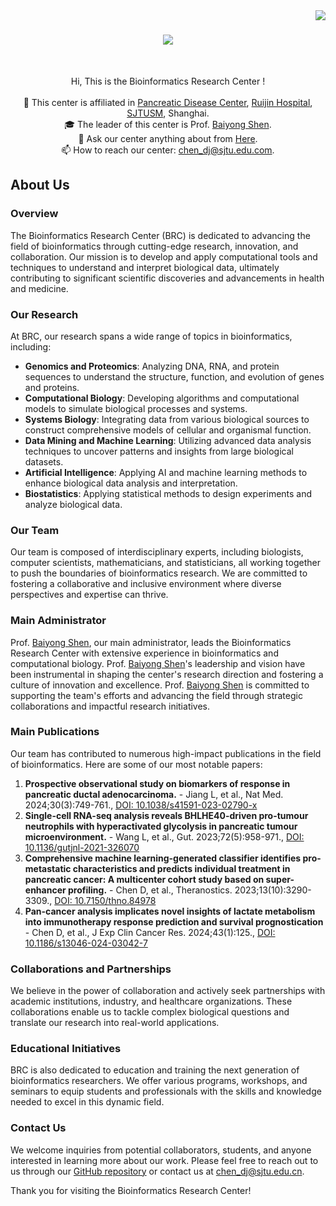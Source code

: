 <img align="right" src="https://visitor-badge.laobi.icu/badge?page_id=byshenlab..github">

<h1 align="center">
  <a href="https://git.io/typing-svg">
    <img src="https://readme-typing-svg.herokuapp.com?font=Noto+Serif&weight=500&duration=3000&pause=100&background=FFFFFF00&center=true&random=false&width=560&lines=This+is+Bioinformatics+Research+Center+in+Shen+Lab+%F0%9F%8E%93;Nice+to+meet+you+%F0%9F%98%80;Feel+free+to+contact+us++%F0%9F%93%A9+">
  </a>
</h1>


<br>
<p align="center">
  Hi, This is the Bioinformatics Research Center !
  <br>
  <br>
  🔬 This center is affiliated in <a href="https://www.rjh.com.cn/2018RJPortal/doc/2023/11/17/65755.shtml" title="Issues">Pancreatic Disease Center</a>, <a href="http://www.rjh.com.cn" title="Issues">Ruijin Hospital</a>,  <a href="https://www.shsmu.edu.cn/english/" title="Issues">SJTUSM</a>, Shanghai.  
  <br>
  🎓 The leader of this center is Prof. <a href="https://baike.baidu.com/item/%E6%B2%88%E6%9F%8F%E7%94%A8/3067940" title="Issues">Baiyong Shen</a>.
  <br>
  💬 Ask our center anything about from <a href="https://github.com/orgs/byshenlab/discussions" title="Issues">Here</a>.
  <br>
  📫 How to reach our center: <a href="mailto: chen_dj@sjtu.edu.com">chen_dj@sjtu.edu.com</a>.
</p>

## About Us


### Overview
The Bioinformatics Research Center (BRC) is dedicated to advancing the field of bioinformatics through cutting-edge research, innovation, and collaboration. Our mission is to develop and apply computational tools and techniques to understand and interpret biological data, ultimately contributing to significant scientific discoveries and advancements in health and medicine.

### Our Research
At BRC, our research spans a wide range of topics in bioinformatics, including:

- **Genomics and Proteomics**: Analyzing DNA, RNA, and protein sequences to understand the structure, function, and evolution of genes and proteins.
- **Computational Biology**: Developing algorithms and computational models to simulate biological processes and systems.
- **Systems Biology**: Integrating data from various biological sources to construct comprehensive models of cellular and organismal function.
- **Data Mining and Machine Learning**: Utilizing advanced data analysis techniques to uncover patterns and insights from large biological datasets.
- **Artificial Intelligence**: Applying AI and machine learning methods to enhance biological data analysis and interpretation.
- **Biostatistics**: Applying statistical methods to design experiments and analyze biological data.

### Our Team
Our team is composed of interdisciplinary experts, including biologists, computer scientists, mathematicians, and statisticians, all working together to push the boundaries of bioinformatics research. We are committed to fostering a collaborative and inclusive environment where diverse perspectives and expertise can thrive.

### Main Administrator
Prof. [Baiyong Shen](https://baike.baidu.com/item/%E6%B2%88%E6%9F%8F%E7%94%A8/3067940), our main administrator, leads the Bioinformatics Research Center with extensive experience in bioinformatics and computational biology. Prof. [Baiyong Shen](https://baike.baidu.com/item/%E6%B2%88%E6%9F%8F%E7%94%A8/3067940)'s leadership and vision have been instrumental in shaping the center's research direction and fostering a culture of innovation and excellence. Prof. [Baiyong Shen](https://baike.baidu.com/item/%E6%B2%88%E6%9F%8F%E7%94%A8/3067940) is committed to supporting the team's efforts and advancing the field through strategic collaborations and impactful research initiatives.

### Main Publications
Our team has contributed to numerous high-impact publications in the field of bioinformatics. Here are some of our most notable papers:

1. **Prospective observational study on biomarkers of response in pancreatic ductal adenocarcinoma.** - Jiang L, et al., Nat Med. 2024;30(3):749-761., [DOI: 10.1038/s41591-023-02790-x](https://www.nature.com/articles/s41591-023-02790-x)
2. **Single-cell RNA-seq analysis reveals BHLHE40-driven pro-tumour neutrophils with hyperactivated glycolysis in pancreatic tumour microenvironment.** - Wang L, et al., Gut. 2023;72(5):958-971., [DOI: 10.1136/gutjnl-2021-326070](https://gut.bmj.com/content/72/5/958.long)
3. **Comprehensive machine learning-generated classifier identifies pro-metastatic characteristics and predicts individual treatment in pancreatic cancer: A multicenter cohort study based on super-enhancer profiling.** - Chen D, et al., Theranostics. 2023;13(10):3290-3309., [DOI: 10.7150/thno.84978](https://www.thno.org/v13p3290.htm)
4. **Pan-cancer analysis implicates novel insights of lactate metabolism into immunotherapy response prediction and survival prognostication** - Chen D, et al., J Exp Clin Cancer Res. 2024;43(1):125., [DOI: 10.1186/s13046-024-03042-7](https://jeccr.biomedcentral.com/articles/10.1186/s13046-024-03042-7)

### Collaborations and Partnerships
We believe in the power of collaboration and actively seek partnerships with academic institutions, industry, and healthcare organizations. These collaborations enable us to tackle complex biological questions and translate our research into real-world applications.

### Educational Initiatives
BRC is also dedicated to education and training the next generation of bioinformatics researchers. We offer various programs, workshops, and seminars to equip students and professionals with the skills and knowledge needed to excel in this dynamic field.

### Contact Us
We welcome inquiries from potential collaborators, students, and anyone interested in learning more about our work. Please feel free to reach out to us through our [GitHub repository](https://github.com/byshenlab) or contact us at [chen_dj@sjtu.edu.cn](mailto:chen_dj@sjtu.edu.cn).

Thank you for visiting the Bioinformatics Research Center!


